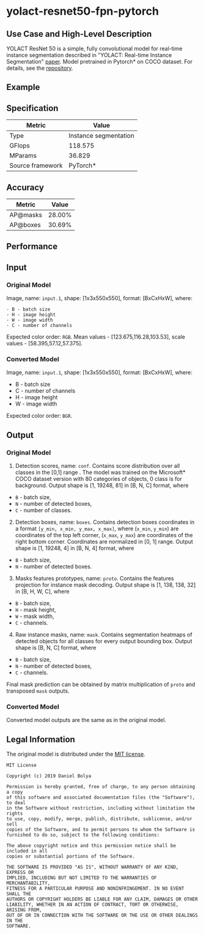 # yolact-resnet50-fpn-pytorch

## Use Case and High-Level Description

YOLACT ResNet 50 is a simple, fully convolutional model for real-time instance segmentation described in "YOLACT: Real-time Instance Segmentation" [paper](https://arxiv.org/abs/1904.02689). Model pretrained in Pytorch\* on COCO dataset.
For details, see the [repository](https://github.com/dbolya/yolact).

## Example

## Specification

| Metric                          | Value                                     |
|---------------------------------|-------------------------------------------|
| Type                            | Instance segmentation                     |
| GFlops                          | 118.575                                   |
| MParams                         | 36.829                                    |
| Source framework                | PyTorch\*                                 |

## Accuracy

| Metric   | Value  |
| -------- | ------ |
| AP@masks | 28.00% |
| AP@boxes | 30.69% |

## Performance

## Input

### Original Model

Image, name: `input.1`, shape: [1x3x550x550], format: [BxCxHxW],
   where:

    - B - batch size
    - H - image height
    - W - image width
    - C - number of channels

   Expected color order: `RGB`.
   Mean values - [123.675,116.28,103.53], scale values - [58.395,57.12,57.375].
   

### Converted Model

Image, name: `input.1`, shape: [1x3x550x550], format: [BxCxHxW],
where:

   - B - batch size
   - C - number of channels
   - H - image height
   - W - image width

Expected color order: `BGR`.


## Output

### Original Model

1. Detection scores, name: `conf`. Contains score distribution over all classes in the [0,1] range . The model was trained on the Microsoft\* COCO dataset version with 80 categories of objects, 0 class is for background. Output shape is [1, 19248, 81] in [B, N, C] format, where
- `B` - batch size, 
- `N` - number of detected boxes, 
- `C` - number of classes. 
2. Detection boxes, name: `boxes`. Contains detection boxes coordinates in a format `[y_min, x_min, y_max, x_max]`, where (`x_min`, `y_min`)  are coordinates of the top left corner, (`x_max`, `y_max`) are coordinates of the right bottom corner. Coordinates are normalized in [0, 1] range. Output shape is [1, 19248, 4] in [B, N, 4] format, where 
- `B` - batch size, 
- `N` - number of detected boxes. 
3. Masks features prototypes, name: `proto`. Contains the features projection for instance mask decoding. Output shape is [1, 138, 138, 32] in [B, H, W, C], where 
- `B` - batch size, 
- `H` - mask height, 
- `W` - mask width, 
- `C` - channels.
4. Raw instance masks, name: `mask`. Contains segmentation heatmaps of detected objects for all classes for every output bounding box. Output shape is [B, N, C] format, where 
- `B` - batch size, 
- `N` - number of detected boxes, 
- `C` - channels. 

Final mask prediction can be obtained by matrix multiplication of `proto` and transposed `mask` outputs.

### Converted Model

Converted model outputs are the same as in the original model.

## Legal Information

The original model is distributed under the
[MIT license](https://raw.githubusercontent.com/dbolya/yolact/master/LICENSE).
```
MIT License

Copyright (c) 2019 Daniel Bolya

Permission is hereby granted, free of charge, to any person obtaining a copy
of this software and associated documentation files (the "Software"), to deal
in the Software without restriction, including without limitation the rights
to use, copy, modify, merge, publish, distribute, sublicense, and/or sell
copies of the Software, and to permit persons to whom the Software is
furnished to do so, subject to the following conditions:

The above copyright notice and this permission notice shall be included in all
copies or substantial portions of the Software.

THE SOFTWARE IS PROVIDED "AS IS", WITHOUT WARRANTY OF ANY KIND, EXPRESS OR
IMPLIED, INCLUDING BUT NOT LIMITED TO THE WARRANTIES OF MERCHANTABILITY,
FITNESS FOR A PARTICULAR PURPOSE AND NONINFRINGEMENT. IN NO EVENT SHALL THE
AUTHORS OR COPYRIGHT HOLDERS BE LIABLE FOR ANY CLAIM, DAMAGES OR OTHER
LIABILITY, WHETHER IN AN ACTION OF CONTRACT, TORT OR OTHERWISE, ARISING FROM,
OUT OF OR IN CONNECTION WITH THE SOFTWARE OR THE USE OR OTHER DEALINGS IN THE
SOFTWARE.
```
